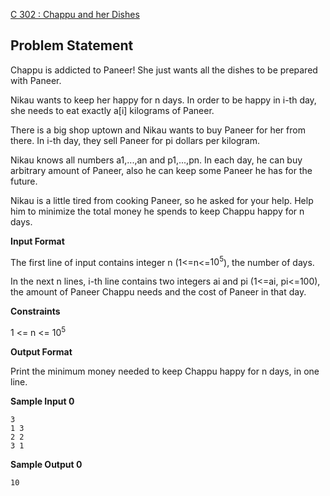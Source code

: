 [C 302 : Chappu and her Dishes](https://www.hackerrank.com/contests/may-jun-2023-ccc-lbrce-coding-practice-open/challenges/paneerlove)

**Problem Statement**
---
Chappu is addicted to Paneer! She just wants all the dishes to be prepared with Paneer.

Nikau wants to keep her happy for n days. In order to be happy in i-th day, she needs to eat exactly a[i] kilograms of Paneer.

There is a big shop uptown and Nikau wants to buy Paneer for her from there. In i-th day, they sell Paneer for pi dollars per kilogram.

Nikau knows all numbers a1,...,an and p1,...,pn. In each day, he can buy arbitrary amount of Paneer, also he can keep some Paneer he has for the future.

Nikau is a little tired from cooking Paneer, so he asked for your help. Help him to minimize the total money he spends to keep Chappu happy for n days.

**Input Format**

The first line of input contains integer n (1<=n<=$10^5$), the number of days.

In the next n lines, i-th line contains two integers ai and pi (1<=ai, pi<=100), the amount of Paneer Chappu needs and the cost of Paneer in that day.

**Constraints**

1 <= n <= $10^5$

**Output Format**

Print the minimum money needed to keep Chappu happy for n days, in one line.

**Sample Input 0**

```
3
1 3
2 2
3 1
```

**Sample Output 0**

```
10
```
